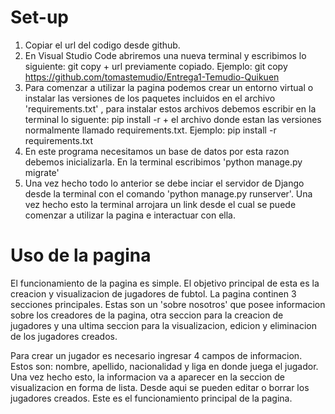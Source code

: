 # Set-up
1. Copiar el url del codigo desde github.  
2. En Visual Studio Code abriremos una nueva terminal y escribimos lo siguiente: git copy + url previamente copiado.
    Ejemplo: git copy https://github.com/tomastemudio/Entrega1-Temudio-Quikuen
3. Para comenzar a utilizar la pagina podemos crear un entorno virtual o instalar las versiones de los paquetes incluidos en el archivo 'requirements.txt' , para instalar estos archivos debemos escribir en la terminal lo siguente: pip install -r + el archivo donde estan las versiones normalmente llamado requirements.txt. 
    Ejemplo: pip install -r requirements.txt
4. En este programa necesitamos un base de datos por esta razon debemos inicializarla. En la terminal escribimos 'python manage.py migrate'
5. Una vez hecho todo lo anterior se debe inciar el servidor de Django desde la terminal con el comando 'python manage.py runserver'. Una vez hecho esto la terminal arrojara un link desde el cual se puede comenzar a utilizar la pagina e interactuar con ella.

# Uso de la pagina
El funcionamiento de la pagina es simple. El objetivo principal de esta es la creacion y visualizacion de jugadores de fubtol.
La pagina continen 3 secciones principales. Estas son un 'sobre nosotros' que posee informacion sobre los creadores de la pagina, otra seccion para la creacion de jugadores y una ultima seccion para la visualizacion, edicion y eliminacion de los jugadores creados.

Para crear un jugador es necesario ingresar 4 campos de informacion. Estos son: nombre, apellido, nacionalidad y liga en donde juega el jugador. Una vez hecho esto, la informacion va a aparecer en la seccion de visualizacion en forma de lista. Desde aqui se pueden editar o borrar los jugadores creados.
Este es el funcionamiento principal de la pagina.